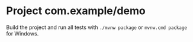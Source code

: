 # Project com.example/demo

Build the project and run all tests with `./mvnw package` or `mvnw.cmd package` for Windows.
